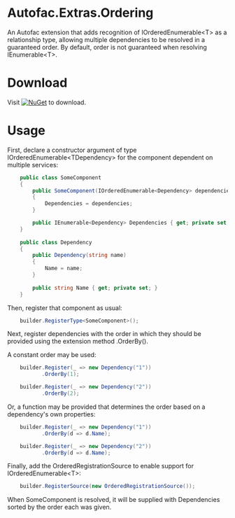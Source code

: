 Autofac.Extras.Ordering
=======================
An Autofac extension that adds recognition of IOrderedEnumerable&lt;T&gt; as a relationship type, allowing multiple dependencies to be resolved in a guaranteed order. 
By default, order is not guaranteed when resolving IEnumerable&lt;T&gt;.

Download
========
Visit [![NuGet](https://img.shields.io/nuget/v/Nuget.Core.svg)](https://www.nuget.org/packages/Autofac.Extras.Ordering/) to download.

Usage
=====
First, declare a constructor argument of type IOrderedEnumerable&lt;TDependency&gt; for the component dependent on multiple services:

```C#
    public class SomeComponent
    {
        public SomeComponent(IOrderedEnumerable<Dependency> dependencies)
        {
            Dependencies = dependencies;
        }

        public IEnumerable<Dependency> Dependencies { get; private set; }
    }
    
    public class Dependency
    {
        public Dependency(string name)
        {
            Name = name;
        }
        
        public string Name { get; private set; }
    }
```

Then, register that component as usual:

```C#
    builder.RegisterType<SomeComponent>();
```

Next, register dependencies with the order in which they should be provided using the extension method .OrderBy().

A constant order may be used:
```C#
    builder.Register(_ => new Dependency("1"))
           .OrderBy(1);

    builder.Register(_ => new Dependency("2"))
           .OrderBy(2);
```

Or, a function may be provided that determines the order based on a dependency's own properties:
```C#
    builder.Register(_ => new Dependency("1"))
           .OrderBy(d => d.Name);

    builder.Register(_ => new Dependency("2"))
           .OrderBy(d => d.Name);
```

Finally, add the OrderedRegistrationSource to enable support for IOrderedEnumerable&lt;T&gt;:
```C#
    builder.RegisterSource(new OrderedRegistrationSource());
```

When SomeComponent is resolved, it will be supplied with Dependencies sorted by the order each was given.
